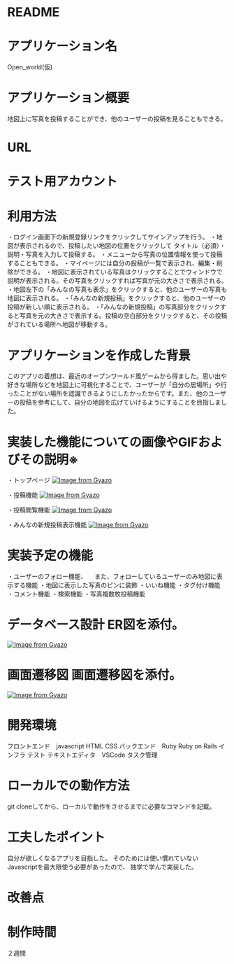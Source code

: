# README
# アプリケーション名	
Open_world(仮)
# アプリケーション概要
地図上に写真を投稿することができ、他のユーザーの投稿を見ることもできる。
# URL	

# テスト用アカウント

# 利用方法
・ログイン画面下の新規登録リンクをクリックしてサインアップを行う。
・地図が表示されるので、投稿したい地図の位置をクリックして
 タイトル（必須）・説明・写真を入力して投稿する。
・メニューから写真の位置情報を使って投稿することもできる。
・マイページには自分の投稿が一覧で表示され、編集・削除ができる。
・地図に表示されている写真はクリックすることでウィンドウで説明が表示される。その写真をクリックすれば写真が元の大きさで表示される。
・地図左下の「みんなの写真も表示」をクリックすると、他のユーザーの写真も地図に表示される。
・「みんなの新規投稿」をクリックすると、他のユーザーの投稿が新しい順に表示される。
・「みんなの新規投稿」の写真部分をクリックすると写真を元の大きさで表示する。投稿の空白部分をクリックすると、その投稿がされている場所へ地図が移動する。

# アプリケーションを作成した背景
このアプリの着想は、最近のオープンワールド風ゲームから得ました。思い出や好きな場所などを地図上に可視化することで、ユーザーが「自分の居場所」や行ったことがない場所を認識できるようにしたかったからです。また、他のユーザーの投稿を参考にして、自分の地図を広げていけるようにすることを目指しました。

# 実装した機能についての画像やGIFおよびその説明※
・トップページ	
[![Image from Gyazo](https://i.gyazo.com/34c6a1f26b8bf4a6cb3ecaf940f2a6b6.jpg)](https://gyazo.com/34c6a1f26b8bf4a6cb3ecaf940f2a6b6)

・投稿機能
[![Image from Gyazo](https://i.gyazo.com/d2499e801796ec3a539c72bfc609be34.jpg)](https://gyazo.com/d2499e801796ec3a539c72bfc609be34)

・投稿閲覧機能
[![Image from Gyazo](https://i.gyazo.com/2353feb12750ef158e4b19f608ab95f0.gif)](https://gyazo.com/2353feb12750ef158e4b19f608ab95f0)

・みんなの新規投稿表示機能
[![Image from Gyazo](https://i.gyazo.com/c829c9746b5ede6d740f0a4920fe28a2.gif)](https://gyazo.com/c829c9746b5ede6d740f0a4920fe28a2)


# 実装予定の機能	
・ユーザーのフォロー機能、
　また、フォローしているユーザーのみ地図に表示する機能
・地図に表示した写真のピンに装飾
・いいね機能
・タグ付け機能
・コメント機能
・検索機能
・写真複数枚投稿機能

# データベース設計	ER図を添付。
[![Image from Gyazo](https://i.gyazo.com/9bb2b89861e5f7b248f9e505a661976f.png)](https://gyazo.com/9bb2b89861e5f7b248f9e505a661976f)

# 画面遷移図	画面遷移図を添付。
[![Image from Gyazo](https://i.gyazo.com/c4192dc5cb037c520a7f52050feaac30.png)](https://gyazo.com/c4192dc5cb037c520a7f52050feaac30)

# 開発環境
フロントエンド　javascript HTML CSS
バックエンド　Ruby Ruby on Rails
インフラ
テスト
テキストエディタ　VSCode
タスク管理

# ローカルでの動作方法	
git cloneしてから、ローカルで動作をさせるまでに必要なコマンドを記載。

# 工夫したポイント	
自分が欲しくなるアプリを目指した。
そのためには使い慣れていないJavascriptを最大限使う必要があったので、
独学で学んで実装した。

# 改善点


# 制作時間
２週間